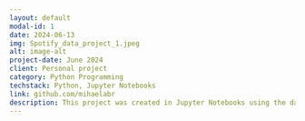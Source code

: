 ```yaml
---
layout: default
modal-id: 1
date: 2024-06-13
img: Spotify_data_project_1.jpeg
alt: image-alt
project-date: June 2024
client: Personal project
category: Python Programming
techstack: Python, Jupyter Notebooks
link: github.com/mihaelabr
description: This project was created in Jupyter Notebooks using the data from my personal Spotify account. Data was provided by Spotify after an official request. The base for the Exploratory Data Analysis was a Women in Data Science Workshop on using Jupyter Notebooks for data analysis and visualisations. 
---
```

